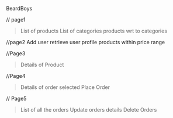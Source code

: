 BeardBoys

// page1
> List of products
>List of categories
> products wrt to categories

//page2
Add user
retrieve user profile
products within price range

//Page3
> Details of Product

//Page4
> Details of order selected
> Place Order

// Page5
> List of all the orders
> Update orders details
> Delete Orders
